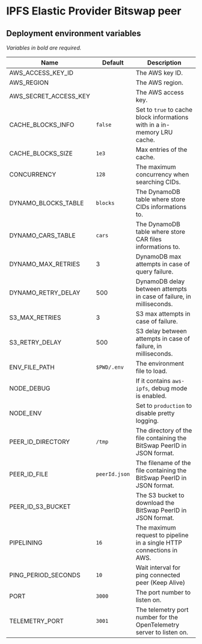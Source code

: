 # IPFS Elastic Provider Bitswap peer

## Deployment environment variables

_Variables in bold are required._

| Name                  | Default       | Description                                                              |
| --------------------- | ------------- | ------------------------------------------------------------------------ |
| AWS_ACCESS_KEY_ID     |               | The AWS key ID.                                                          |
| AWS_REGION            |               | The AWS region.                                                          |
| AWS_SECRET_ACCESS_KEY |               | The AWS access key.                                                      |
| CACHE_BLOCKS_INFO     | `false`       | Set to `true` to cache block informations with in a in-memory LRU cache. |
| CACHE_BLOCKS_SIZE     | `1e3`         | Max entries of the cache.                                                |
| CONCURRENCY           | `128`         | The maximum concurrency when searching CIDs.                             |
| DYNAMO_BLOCKS_TABLE   | `blocks`      | The DynamoDB table where store CIDs informations to.                     |
| DYNAMO_CARS_TABLE     | `cars`        | The DynamoDB table where store CAR files informations to.                |
| DYNAMO_MAX_RETRIES    | 3             | DynamoDB max attempts in case of query failure.                          |
| DYNAMO_RETRY_DELAY    | 500           | DynamoDB delay between attempts in case of failure, in milliseconds.     |
| S3_MAX_RETRIES        | 3             | S3 max attempts in case of failure.                                      |
| S3_RETRY_DELAY        | 500           | S3 delay between attempts in case of failure, in milliseconds.           |
| ENV_FILE_PATH         | `$PWD/.env`   | The environment file to load.                                            |
| NODE_DEBUG            |               | If it contains `aws-ipfs`, debug mode is enabled.                        |
| NODE_ENV              |               | Set to `production` to disable pretty logging.                           |
| PEER_ID_DIRECTORY     | `/tmp`        | The directory of the file containing the BitSwap PeerID in JSON format.  |
| PEER_ID_FILE          | `peerId.json` | The filename of the file containing the BitSwap PeerID in JSON format.   |
| PEER_ID_S3_BUCKET     |               | The S3 bucket to download the BitSwap PeerID in JSON format.             |
| PIPELINING            | `16`          | The maximum request to pipeline in a single HTTP connections in AWS.     |
| PING_PERIOD_SECONDS   | `10`          | Wait interval for ping connected peer (Keep Alive)                       |
| PORT                  | `3000`        | The port number to listen on.                                            |
| TELEMETRY_PORT        | `3001`        | The telemetry port number for the OpenTelemetry server to listen on.     |
